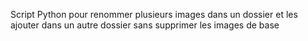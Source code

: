 Script Python pour renommer plusieurs images dans un dossier et les ajouter dans un autre dossier sans supprimer les images de base
